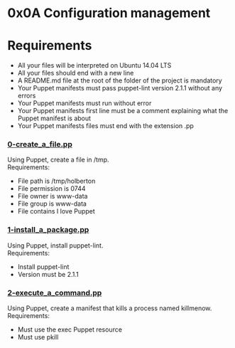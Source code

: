 # 0x0A Configuration management

# Requirements
* All your files will be interpreted on Ubuntu 14.04 LTS
* All your files should end with a new line
* A README.md file at the root of the folder of the project is mandatory
* Your Puppet manifests must pass puppet-lint version 2.1.1 without any errors
* Your Puppet manifests must run without error
* Your Puppet manifests first line must be a comment explaining what the Puppet manifest is about
* Your Puppet manifests files must end with the extension .pp

### [0-create_a_file.pp](./0-create_a_file.pp)
Using Puppet, create a file in /tmp.  
Requirements:

- File path is /tmp/holberton
- File permission is 0744
- File owner is www-data
- File group is www-data
- File contains I love Puppet

### [1-install_a_package.pp](./1-install_a_package.pp)
Using Puppet, install puppet-lint.  
Requirements:
- Install puppet-lint
- Version must be 2.1.1

### [2-execute_a_command.pp](./2-execute_a_command.pp)
Using Puppet, create a manifest that kills a process named killmenow.  
Requirements:

- Must use the exec Puppet resource
- Must use pkill
